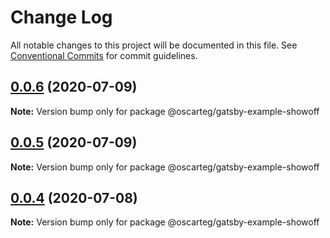 # Change Log

All notable changes to this project will be documented in this file.
See [Conventional Commits](https://conventionalcommits.org) for commit guidelines.

## [0.0.6](https://github.com/gatsbyjs/gatsby-starter-default/compare/@oscarteg/gatsby-example-showoff@0.0.5...@oscarteg/gatsby-example-showoff@0.0.6) (2020-07-09)

**Note:** Version bump only for package @oscarteg/gatsby-example-showoff

## [0.0.5](https://github.com/gatsbyjs/gatsby-starter-default/compare/@oscarteg/gatsby-example-showoff@0.0.4...@oscarteg/gatsby-example-showoff@0.0.5) (2020-07-09)

**Note:** Version bump only for package @oscarteg/gatsby-example-showoff

## [0.0.4](https://github.com/gatsbyjs/gatsby-starter-default/compare/@oscarteg/gatsby-example-showoff@0.0.3...@oscarteg/gatsby-example-showoff@0.0.4) (2020-07-08)

**Note:** Version bump only for package @oscarteg/gatsby-example-showoff
